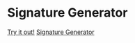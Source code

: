 # Signature Generator
[Try it out!](https://sign-generator.netlify.app/)
<a href="https://sign-generator.netlify.app/" target="_blank">Signature Generator</a>
